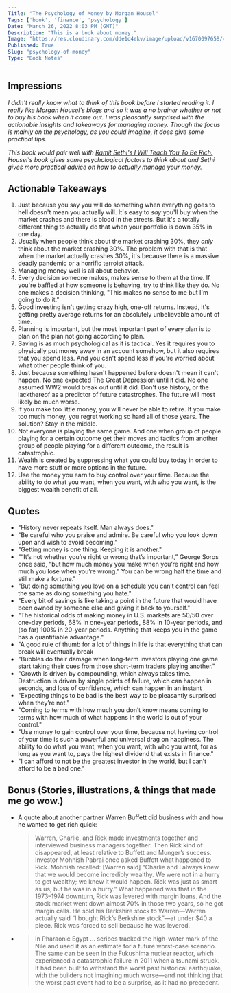 ```yaml
---
Title: "The Psychology of Money by Morgan Housel"
Tags: ['book', 'finance', 'psychology']
Date: "March 26, 2022 8:03 PM (GMT)"
Description: "This is a book about money."
Image: "https://res.cloudinary.com/dde1q4ekv/image/upload/v1670097658/41v_g6LqafL._AC_SY780__ccbxzx.jpg"
Published: True
Slug: "psychology-of-money"
Type: "Book Notes"
---
```


## Impressions

*I didn't really know what to think of this book before I started reading it. I really like Morgan Housel's blogs and so it was a no brainer whether or not to buy his book when it came out. I was pleasantly surprised with the actionable insights and takeaways for managing money. Though the focus is mainly on the psychology, as you could imagine, it does give some practical tips.*

*This book would pair well with [Ramit Sethi's I Will Teach You To Be Rich.](https://www.iwillteachyoutoberich.com/) Housel's book gives some psychological factors to think about and Sethi gives more practical advice on how to actually manage your money.*

## Actionable Takeaways
1. Just because you say you will do something when everything goes to hell doesn't mean you actually will. It's easy to *say* you'll buy when the market crashes and there is blood in the streets. But it's a totally different thing to actually do that when your portfolio is down 35% in one day.
2. Usually when people think about the market crashing 30%, they *only* think about the market crashing 30%. The problem with that is that when the market actually crashes 30%, it's because there is a massive deadly pandemic or a horrific terroist attack.
3. Managing money well is all about behavior.
4. Every decision someone makes, makes sense to them at the time. If you're baffled at how someone is behaving, try to think like they do. No one makes a decision thinking, "This makes no sense to me but I'm going to do it."
5. Good investing isn't getting crazy high, one-off returns. Instead, it's getting pretty average returns for an absolutely unbelievable amount of time.
6. Planning is important, but the most important part of every plan is to plan on the plan not going according to plan.
7. Saving is as much psychological as it is tactical. Yes it requires you to physically put money away in an account somehow, but it also requires that you spend less. And you can't spend less if you're worried about what other people think of you.
8. Just because something hasn't happened before doesn't mean it can't happen. No one expected The Great Depression until it did. No one assumed WW2 would break out until it did. Don't use history, or the lackthereof as a predictor of future catastrophes. The future will most likely be much worse.
9. If you make too little money, you will never be able to retire. If you make too much money, you regret working so hard all of those years. The solution? Stay in the middle.
10. Not everyone is playing the same game. And one when group of people playing for a certain outcome get their moves and tactics from another group of people playing for a different outcome, the result is catastrophic.
11. Wealth is created by suppressing what you could buy today in order to have more stuff or more options in the future.
12. Use the money you earn to buy control over your time. Because the ability to do what you want, when you want, with who you want, is the biggest wealth benefit of all.

## Quotes
- "History never repeats itself. Man always does."
- "Be careful who you praise and admire. Be careful who you look down upon and wish to avoid becoming."
- "Getting money is one thing. Keeping it is another."
- "“It’s not whether you’re right or wrong that’s important,” George Soros once said, “but how much money you make when you’re right and how much you lose when you’re wrong.” You can be wrong half the time and still make a fortune."
- "But doing something you love on a schedule you can’t control can feel the same as doing something you hate."
- "Every bit of savings is like taking a point in the future that would have been owned by someone else and giving it back to yourself."
- "The historical odds of making money in U.S. markets are 50/50 over one-day periods, 68% in one-year periods, 88% in 10-year periods, and (so far) 100% in 20-year periods. Anything that keeps you in the game has a quantifiable advantage."
- "A good rule of thumb for a lot of things in life is that everything that can break will eventually break
- "Bubbles do their damage when long-term investors playing one game start taking their cues from those short-term traders playing another."
- "Growth is driven by compounding, which always takes time. Destruction is driven by single points of failure, which can happen in seconds, and loss of confidence, which can happen in an instant
- "Expecting things to be bad is the best way to be pleasantly surprised when they’re not."
- "Coming to terms with how much you don’t know means coming to terms with how much of what happens in the world is out of your control."
- "Use money to gain control over your time, because not having control of your time is such a powerful and universal drag on happiness. The ability to do what you want, when you want, with who you want, for as long as you want to, pays the highest dividend that exists in finance."
- "I can afford to not be the greatest investor in the world, but I can’t afford to be a bad one."

## Bonus (Stories, illustrations, & things that made me go wow.)
- A quote about another partner Warren Buffett did business with and how he wanted to get rich quick:
	 > Warren, Charlie, and Rick made investments together and interviewed business managers together. Then Rick kind of disappeared, at least relative to Buffett and Munger’s success. Investor Mohnish Pabrai once asked Buffett what happened to Rick. Mohnish recalled: [Warren said] “Charlie and I always knew that we would become incredibly wealthy. We were not in a hurry to get wealthy; we knew it would happen. Rick was just as smart as us, but he was in a hurry.” What happened was that in the 1973–1974 downturn, Rick was levered with margin loans. And the stock market went down almost 70% in those two years, so he got margin calls. He sold his Berkshire stock to Warren—Warren actually said “I bought Rick’s Berkshire stock”—at under $40 a piece. Rick was forced to sell because he was levered.
- > In Pharaonic Egypt … scribes tracked the high-water mark of the Nile and used it as an estimate for a future worst-case scenario. The same can be seen in the Fukushima nuclear reactor, which experienced a catastrophic failure in 2011 when a tsunami struck. It had been built to withstand the worst past historical earthquake, with the builders not imagining much worse—and not thinking that the worst past event had to be a surprise, as it had no precedent.